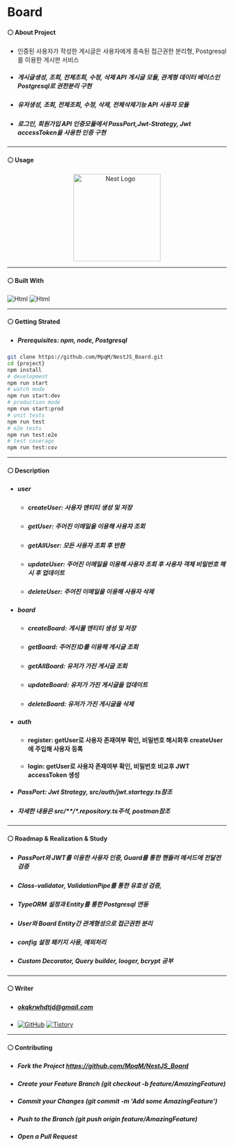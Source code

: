 # Board
#### ⚪ About Project
* 인증된 사용자가 작성한 게시글은 사용자에게 종속된 접근권한 분리형, Postgresql를 이용한 게시판 서비스
* ##### 게시글생성, 조회, 전체조회, 수정, 삭제 API 게시글 모듈, 관계형 데이터 베이스인 Postgresql로 권한분리 구현
* ##### 유저생성, 조회, 전체조회, 수정, 삭제, 전체삭제기능 API 사용자 모듈
* ##### 로그인, 회원가입 API 인증모듈에서 PassPort,Jwt-Strategy, Jwt accessToken을 사용한 인증 구현

* * * *
#### ⚪ Usage
<p align="center">
  <a href="http://nestjs.com/" target="blank"><img src="https://nestjs.com/img/logo-small.svg" width="200" alt="Nest Logo" /></a>
</p>

* * *
#### ⚪ Built With
<img alt="Html" src ="https://img.shields.io/badge/NestJS-E0234E.svg?&style=for-the-badge&logo=NestJS&logoColor=white"/> <img alt="Html" src ="https://img.shields.io/badge/TypeScript-3178C6.svg?&style=for-the-badge&logo=TypeScript&logoColor=white"/>

* * *
#### ⚪ Getting Strated
* ##### Prerequisites: npm, node, Postgresql
```bash
git clone https://github.com/MpqM/NestJS_Board.git
cd {project}
npm install
# development
npm run start
# watch mode
npm run start:dev
# production mode
npm run start:prod
# unit tests
npm run test
# e2e tests
npm run test:e2e
# test coverage
npm run test:cov
```

* * *
#### ⚪ Description 
* ##### user
  * ##### createUser: 사용자 엔티티 생성 및 저장
  * ##### getUser: 주어진 이메일을 이용해 사용자 조회
  * ##### getAllUser: 모든 사용자 조회 후 반환
  * ##### updateUser: 주어진 이메일을 이용해 사용자 조회 후 사용자 객체 비밀번호 해시 후 업데이트
  * ##### deleteUser: 주어진 이메일을 이용해 사용자 삭제
* ##### board
  * ##### createBoard: 게시물 엔티티 생성 및 저장
  * ##### getBoard: 주어진 ID를 이용해 게시글 조회
  * ##### getAllBoard: 유저가 가진 게시글 조회
  * ##### updateBoard: 유저가 가진 게시글을 업데이트
  * ##### deleteBoard: 유저가 가진 게시글을 삭제
* ##### auth
  * #### register: getUser로 사용자 존재여부 확인, 비밀번호 해시화후 createUser에 주입해 사용자 등록
  * #### login: getUser로 사용자 존재여부 확인, 비밀번호 비교후 JWT accessToken 생성
* ##### PassPort: Jwt Strategy, src/auth/jwt.startegy.ts참조
* ##### 자세한 내용은 src/**/*.repository.ts주석, postman참조

* * *
#### ⚪ Roadmap & Realization & Study
* ##### PassPort와 JWT를 이용한 사용자 인증, Guard를 통한 핸들러 메서드에 전달전 검증
* ##### Class-validator, ValidationPipe를 통한 유효성 검증,
* ##### TypeORM 설정과 Entity를 통한 Postgresql 연동
* ##### User와 Board Entity간 관계형성으로 접근권한 분리
* ##### config 설정 패키지 사용, 예외처리
* ##### Custom Decorator, Query builder, looger, bcrypt 공부

* * *
#### ⚪ Writer
* ##### <span>okqkrwhdtjd@gmail.com
* <a href = "https://github.com/MpqM"><img alt="GitHub" src ="https://img.shields.io/badge/GitHub-181717.svg?&style=for-the-badge&logo=GitHub&logoColor=white"/></a> <a href = "https://MpqM.tistory.com/"> <img alt="Tistory" src ="https://img.shields.io/badge/Tistory-white.svg?&style=for-the-badge"/></a>

* * *
#### ⚪ Contributing
* ##### Fork the Project https://github.com/MpqM/NestJS_Board
* ##### Create your Feature Branch (git checkout -b feature/AmazingFeature)
* ##### Commit your Changes (git commit -m 'Add some AmazingFeature')
* ##### Push to the Branch (git push origin feature/AmazingFeature)
* ##### Open a Pull Request
